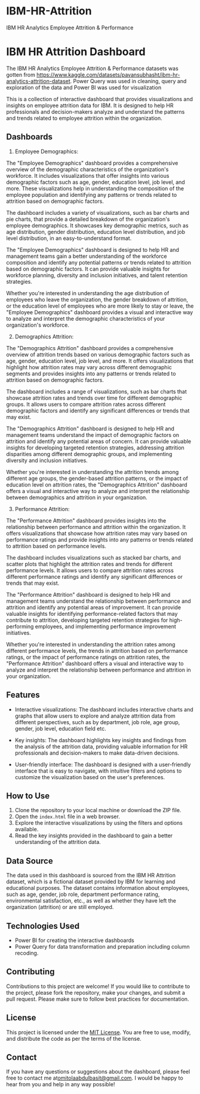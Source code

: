 # IBM-HR-Attrition
IBM HR Analytics Employee Attrition &amp; Performance

# IBM HR Attrition Dashboard

The IBM HR Analytics Employee Attrition & Performance datasets was gotten from https://www.kaggle.com/datasets/pavansubhasht/ibm-hr-analytics-attrition-dataset. 
Power Query was used in cleaning, query and exploration of the data and Power BI was used for visualization

This is a collection of interactive dashboard that provides visualizations and insights on employee attrition data for IBM. It is designed to help HR professionals and decision-makers analyze and understand the patterns and trends related to employee attrition within the organization.

## Dashboards

1. Employee Demographics:

The "Employee Demographics" dashboard provides a comprehensive overview of the demographic characteristics of the organization's workforce. It includes visualizations that offer insights into various demographic factors such as age, gender, education level, job level, and more. These visualizations help in understanding the composition of the employee population and identifying any patterns or trends related to attrition based on demographic factors.

The dashboard includes a variety of visualizations, such as bar charts and pie charts, that provide a detailed breakdown of the organization's employee demographics. It showcases key demographic metrics, such as age distribution, gender distribution, education level distribution, and job level distribution, in an easy-to-understand format.

The "Employee Demographics" dashboard is designed to help HR and management teams gain a better understanding of the workforce composition and identify any potential patterns or trends related to attrition based on demographic factors. It can provide valuable insights for workforce planning, diversity and inclusion initiatives, and talent retention strategies.

Whether you're interested in understanding the age distribution of employees who leave the organization, the gender breakdown of attrition, or the education level of employees who are more likely to stay or leave, the "Employee Demographics" dashboard provides a visual and interactive way to analyze and interpret the demographic characteristics of your organization's workforce.

2. Demographics Attrition:

The "Demographics Attrition" dashboard provides a comprehensive overview of attrition trends based on various demographic factors such as age, gender, education level, job level, and more. It offers visualizations that highlight how attrition rates may vary across different demographic segments and provides insights into any patterns or trends related to attrition based on demographic factors.

The dashboard includes a range of visualizations, such as bar charts that showcase attrition rates and trends over time for different demographic groups. It allows users to compare attrition rates across different demographic factors and identify any significant differences or trends that may exist.

The "Demographics Attrition" dashboard is designed to help HR and management teams understand the impact of demographic factors on attrition and identify any potential areas of concern. It can provide valuable insights for developing targeted retention strategies, addressing attrition disparities among different demographic groups, and implementing diversity and inclusion initiatives.

Whether you're interested in understanding the attrition trends among different age groups, the gender-based attrition patterns, or the impact of education level on attrition rates, the "Demographics Attrition" dashboard offers a visual and interactive way to analyze and interpret the relationship between demographics and attrition in your organization.

3. Performance Attrition: 

The "Performance Attrition" dashboard provides insights into the relationship between performance and attrition within the organization. It offers visualizations that showcase how attrition rates may vary based on performance ratings and provide insights into any patterns or trends related to attrition based on performance levels.

The dashboard includes visualizations such as stacked bar charts, and scatter plots that highlight the attrition rates and trends for different performance levels. It allows users to compare attrition rates across different performance ratings and identify any significant differences or trends that may exist.

The "Performance Attrition" dashboard is designed to help HR and management teams understand the relationship between performance and attrition and identify any potential areas of improvement. It can provide valuable insights for identifying performance-related factors that may contribute to attrition, developing targeted retention strategies for high-performing employees, and implementing performance improvement initiatives.

Whether you're interested in understanding the attrition rates among different performance levels, the trends in attrition based on performance ratings, or the impact of performance ratings on attrition rates, the "Performance Attrition" dashboard offers a visual and interactive way to analyze and interpret the relationship between performance and attrition in your organization.

## Features

- Interactive visualizations: The dashboard includes interactive charts and graphs that allow users to explore and analyze attrition data from different perspectives, such as by department, job role, age group, gender, job level, education field etc.

- Key insights: The dashboard highlights key insights and findings from the analysis of the attrition data, providing valuable information for HR professionals and decision-makers to make data-driven decisions.

- User-friendly interface: The dashboard is designed with a user-friendly interface that is easy to navigate, with intuitive filters and options to customize the visualization based on the user's preferences.

## How to Use

1. Clone the repository to your local machine or download the ZIP file.
2. Open the `index.html` file in a web browser.
3. Explore the interactive visualizations by using the filters and options available.
4. Read the key insights provided in the dashboard to gain a better understanding of the attrition data.

## Data Source

The data used in this dashboard is sourced from the IBM HR Attrition dataset, which is a fictional dataset provided by IBM for learning and educational purposes. The dataset contains information about employees, such as age, gender, job role, department performance rating, environmental satisfaction, etc., as well as whether they have left the organization (attrition) or are still employed.

## Technologies Used

- Power BI for creating the interactive dashboards
- Power Query for data transformation and preparation including column recoding.

## Contributing

Contributions to this project are welcome! If you would like to contribute to the project, please fork the repository, make your changes, and submit a pull request. Please make sure to follow best practices for documentation.

## License

This project is licensed under the [MIT License](LICENSE). You are free to use, modify, and distribute the code as per the terms of the license.

## Contact

If you have any questions or suggestions about the dashboard, please feel free to contact me at[omitolaabdulbasit@gmail.com](mailto:omitolaabdulbasit@gmail.com). I would be happy to hear from you and help in any way possible!

